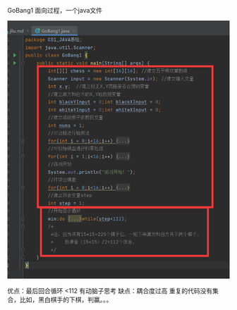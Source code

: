 GoBang1     面向过程，一个java文件

![img_1.png](img_1.png)

优点：最后回合循环 <112 有动脑子思考
缺点：耦合度过高
    重复的代码没有集合，比如，黑白棋手的下棋，判赢。。。